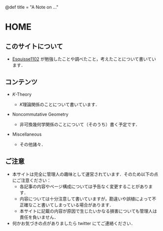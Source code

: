 @def title = "A Note on ..."


# HOME

## このサイトについて
- [Esquisse1102](https://twitter.com/Esquisse1102) が勉強したことや調べたこと，考えたことについて書いています．

## コンテンツ

- $K$-Theory
  - $K$理論関係のことについて書いています．

- Noncommutative Geometry
  - 非可換幾何学関係のことについて（そのうち）書く予定です．

- Miscellaneous
  - その他諸々．

## ご注意
- 本サイトは完全に管理人の趣味として運営されています．そのため以下の点にご注意ください：
  - 各記事の内容やページ構成については予告なく変更することがあります．
  - 内容については十分注意して書いていますが，勘違いや誤植によって不正確なこと書いてしまっている場合があります．
  - 本サイトに記載の内容が原因で生じたいかなる損害についても管理人は責任を負いません．
- 何かお気づきの点がありましたら twitter にてご連絡ください．